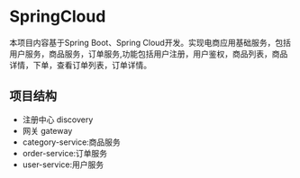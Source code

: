 # SpringCloud
本项目内容基于Spring Boot、Spring Cloud开发。实现电商应用基础服务，包括用户服务，商品服务，订单服务,功能包括用户注册，用户鉴权，商品列表，商品详情，下单，查看订单列表，订单详情。


## 项目结构
- 注册中心 discovery
- 网关 gateway
- category-service:商品服务
- order-service:订单服务
- user-service:用户服务

